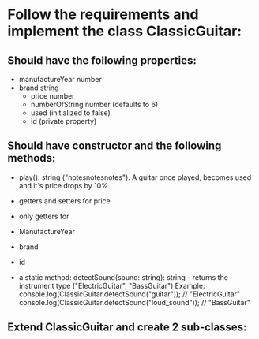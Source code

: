 # Follow the requirements and implement the class ClassicGuitar:

## Should have the following properties:

  -	 manufactureYear number
  -	brand string
	- price number
 	- numberOfString number (defaults to 6)
 	- used (initialized to false)
 	- id (private property)

## Should have constructor and the following methods:

   - play(): string ("notesnotesnotes"). A guitar once played, becomes used and it's price drops by 10%
   - getters and setters for price
   - only getters for

   - ManufactureYear
   - brand
   - id

   - a static method: detectSound(sound: string): string - returns the instrument type ("ElectricGuitar", "BassGuitar") Example: console.log(ClassicGuitar.detectSound("guitar")); // "ElectricGuitar" console.log(ClassicGuitar.detectSound("loud_sound")); // "BassGuitar"

## Extend ClassicGuitar and create 2 sub-classes:
